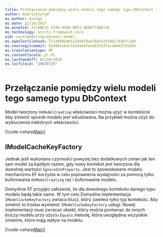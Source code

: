 ```yaml
---
title: Przełączanie pomiędzy wielu modeli tego samego typu DbContext - EF Core
author: AndriySvyryd
ms.author: divega
ms.date: 12/10/2017
ms.assetid: 3154BF3C-1749-4C60-8D51-AE86773AA116
ms.technology: entity-framework-core
uid: core/modeling/dynamic-model
ms.openlocfilehash: 57136802001124ebf9ae7682e33f8dc7826fc2b0
ms.sourcegitcommit: b2d94cebdc32edad4fecb07e53fece66437d1b04
ms.translationtype: MT
ms.contentlocale: pl-PL
ms.lasthandoff: 02/28/2018
ms.locfileid: "29678725"
---
```

# <a name="alternating-between-multiple-models-with-the-same-dbcontext-type"></a>Przełączanie pomiędzy wielu modeli tego samego typu DbContext

Model tworzony `OnModelCreating` właściwości można użyć w kontekście Aby zmienić sposób modelu jest wbudowana. Na przykład można użyć do wykluczenia niektórych właściwości:

[!code-csharp[Main](../../../samples/core/DynamicModel/DynamicContext.cs?name=Class)]

## <a name="imodelcachekeyfactory"></a>IModelCacheKeyFactory
Jednak jeśli wykonano czynności powyżej bez dodatkowych zmian jak ten sam model za każdym razem, gdy nowy kontekst jest tworzona dla dowolnej wartości `IgnoreIntProperty`. Jest to spowodowane modelu mechanizmu EF korzysta w celu poprawienia wydajności za pomocą tylko buforowania `OnModelCreating` raz i buforowanie modelu.

Domyślnie EF przyjęto założenie, że dla dowolnego kontekstu danego typu modelu będą takie same. W tym celu Domyślna implementacja `IModelCacheKeyFactory` zwraca klucz, który zawiera tylko typ kontekstu. Aby zmienić to trzeba wymienić `IModelCacheKeyFactory` usługi. Nowej implementacji musi zwracać obiekt, który można porównać do innych kluczy modelu przy użyciu `Equals` metodę, która uwzględnia wszystkie zmienne, które mają wpływ na modelu:

[!code-csharp[Main](../../../samples/core/DynamicModel/DynamicModelCacheKeyFactory.cs?name=Class)]
